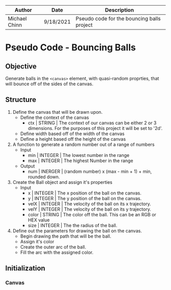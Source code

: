 | Author | Date | Description |
|---|---|---|
| Michael Chinn | 9/18/2021 | Pseudo code for the bouncing balls project |

# Pseudo Code - Bouncing Balls

## Objective
Generate balls in the `<canvas>` element, with quasi-random proprties, that will bounce off of the sides of the canvas.

## Structure
1. Define the canvas that will be drawn upon.
    - Define the context of the canvas
        - ctx | STRING | The context of our canvas can be either 2 or 3 dimensions. For the purposes of this project it will be set to '2d'.
    - Define width based off of the width of the canvas
    - Define a height based off the height of the canvas
2. A function to generate a random number out of a range of numbers
    - Input
        - min | INTEGER | The lowest number in the range
        - max | INTEGER | The highest Number in the range
    - Output
        - num | INERGER | (random number) x (max - min + 1) + min, rounded down.
3. Create the Ball object and assign it's properties
    - Input
        - x | INTEGER | The x position of the ball on the canvas.
        - y | INTEGER | The y position of the ball on the canvas.
        - velX | INTEGER | The velocity of the ball on its x trajectory.
        - velY | INTEGER | The velocity of the ball on its y trajectory.
        - color | STRING | The color off the ball. This can be an RGB or HEX value
        - size | INTEGER | The the radius of the ball.
4. Define out the parameters for drawing the ball on the canvas.
    - Begin drawing the path that will be the ball.
    - Assign it's color
    - Create the outer arc of the ball.
    - Fill the arc with the assigned color.

## Initialization

### Canvas
